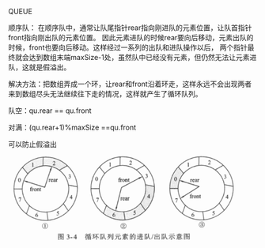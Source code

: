 QUEUE

顺序队： 
    在顺序队中，通常让队尾指针rear指向刚进队的元素位置，让队首指针front指向刚出队的元素位置。
    因此元素进队的时候rear要向后移动，元素出队的时候，front也要向后移动。这样经过一系列的出队和进队操作以后，
    两个指针最终就会达到数组末端maxSize-1处，虽然队中已经没有元素，但仍然无法让元素进队，这就是假溢出。
    
解决方法：把数组弄成一个环，让rear和front沿着环走，这样永远不会出现两者来到数组尽头无法继续往下走的情况，这样就产生了循环队列。
    
队空：qu.rear == qu.front

对满：(qu.rear+1)%maxSize ==qu.front

可以防止假溢出

![img.png](img.png)